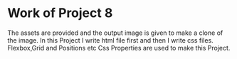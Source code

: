 # Work of Project 8

The assets are provided and the output image is given to make a clone of the image. In this Project I write html file first and then I write css files. Flexbox,Grid and Positions etc Css Properties are used to make this Project.